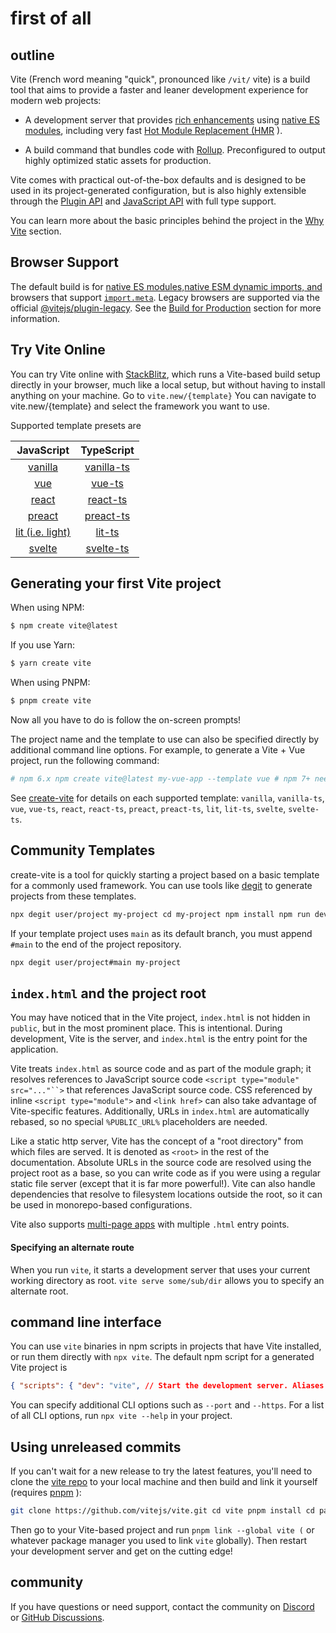 # first of all

## outline

Vite (French word meaning "quick", pronounced like `/vit/` vite) is a
build tool that aims to provide a faster and leaner development
experience for modern web projects:

- A development server that provides [rich enhancements](./features)
  using [native ES
  modules](https://developer.mozilla.org/ja/docs/Web/JavaScript/Guide/Modules),
  including very fast [Hot Module Replacement
  (HMR](./features#hot-module-replacement) ).

- A build command that bundles code with [Rollup](https://rollupjs.org).
  Preconfigured to output highly optimized static assets for production.

Vite comes with practical out-of-the-box defaults and is designed to be
used in its project-generated configuration, but is also highly
extensible through the [Plugin API](./api-plugin) and [JavaScript
API](./api-javascript) with full type support.

You can learn more about the basic principles behind the project in the
[Why Vite](./why) section.

## Browser Support

The default build is for [native ES
modules,](https://caniuse.com/es6-module)[native ESM dynamic imports,
and](https://caniuse.com/es6-module-dynamic-import) browsers that
support
[`import.meta`](https://caniuse.com/mdn-javascript_operators_import_meta).
Legacy browsers are supported via the official
[@vitejs/plugin-legacy](https://github.com/vitejs/vite/tree/main/packages/plugin-legacy).
See the [Build for Production](./build) section for more information.

## Try Vite Online

You can try Vite online with [StackBlitz](https://vite.new/), which runs
a Vite-based build setup directly in your browser, much like a local
setup, but without having to install anything on your machine. Go to
`vite.new/{template}` You can navigate to vite.new/{template} and select
the framework you want to use.

Supported template presets are

|                JavaScript                |                TypeScript                 |
|:----------------------------------------:|:-----------------------------------------:|
|   [vanilla](https://vite.new/vanilla)    | [vanilla-ts](https://vite.new/vanilla-ts) |
|       [vue](https://vite.new/vue)        |     [vue-ts](https://vite.new/vue-ts)     |
|     [react](https://vite.new/react)      |   [react-ts](https://vite.new/react-ts)   |
|    [preact](https://vite.new/preact)     |  [preact-ts](https://vite.new/preact-ts)  |
| [lit (i.e. light)](https://vite.new/lit) |     [lit-ts](https://vite.new/lit-ts)     |
|    [svelte](https://vite.new/svelte)     |  [svelte-ts](https://vite.new/svelte-ts)  |

## Generating your first Vite project

When using NPM:

``` bash
$ npm create vite@latest
```

If you use Yarn:

``` bash
$ yarn create vite
```

When using PNPM:

``` bash
$ pnpm create vite
```

Now all you have to do is follow the on-screen prompts!

The project name and the template to use can also be specified directly
by additional command line options. For example, to generate a Vite +
Vue project, run the following command:

``` bash
# npm 6.x npm create vite@latest my-vue-app --template vue # npm 7+ needs two extra dashes: npm create vite@latest my-vue-app -- --template vue # yarn yarn create vite my-vue-app --template vue # pnpm pnpm create vite my-vue-app --template vue
```

See
[create-vite](https://github.com/vitejs/vite/tree/main/packages/create-vite)
for details on each supported template: `vanilla`, `vanilla-ts`, `vue`,
`vue-ts`, `react`, `react-ts`, `preact`, `preact-ts`, `lit`, `lit-ts`,
`svelte`, `svelte-ts`.

## Community Templates

create-vite is a tool for quickly starting a project based on a basic
template for a commonly used framework. You can use tools like
[degit](https://github.com/Rich-Harris/degit) to generate projects from
these templates.

``` bash
npx degit user/project my-project cd my-project npm install npm run dev
```

If your template project uses `main` as its default branch, you must
append `#main` to the end of the project repository.

``` bash
npx degit user/project#main my-project
```

## `index.html` and the project root

You may have noticed that in the Vite project, `index.html` is not
hidden in `public`, but in the most prominent place. This is
intentional. During development, Vite is the server, and `index.html` is
the entry point for the application.

Vite treats `index.html` as source code and as part of the module graph;
it resolves references to JavaScript source code
`<script type="module" src="..."``>` that references JavaScript source
code. CSS referenced by inline `<script type="module">` and
`<link href>` can also take advantage of Vite-specific features.
Additionally, URLs in `index.html` are automatically rebased, so no
special `%PUBLIC_URL%` placeholders are needed.

Like a static http server, Vite has the concept of a "root directory"
from which files are served. It is denoted as `<root>` in the rest of
the documentation. Absolute URLs in the source code are resolved using
the project root as a base, so you can write code as if you were using a
regular static file server (except that it is far more powerful!). Vite
can also handle dependencies that resolve to filesystem locations
outside the root, so it can be used in monorepo-based configurations.

Vite also supports [multi-page apps](./build#マルチページアプリ) with
multiple `.html` entry points.

#### Specifying an alternate route

When you run `vite`, it starts a development server that uses your
current working directory as root. `vite serve some/sub/dir` allows you
to specify an alternate root.

## command line interface

You can use `vite` binaries in npm scripts in projects that have Vite
installed, or run them directly with `npx vite`. The default npm script
for a generated Vite project is

``` json
{ "scripts": { "dev": "vite", // Start the development server. Aliases: `vite dev`, `vite serve` "build": "vite build", // build for production "preview": "vite preview" // preview the production build locally }
```

You can specify additional CLI options such as `--port` and `--https`.
For a list of all CLI options, run `npx vite --help` in your project.

## Using unreleased commits

If you can't wait for a new release to try the latest features, you'll
need to clone the [vite repo](https://github.com/vitejs/vite) to your
local machine and then build and link it yourself (requires
[pnpm](https://pnpm.io/) ):

``` bash
git clone https://github.com/vitejs/vite.git cd vite pnpm install cd packages/vite pnpm run build pnpm link --global # Use your favorite package manager for this step You can use your favorite package manager for this step
```

Then go to your Vite-based project and run `pnpm link --global vite (`
or whatever package manager you used to link `vite` globally). Then
restart your development server and get on the cutting edge!

## community

If you have questions or need support, contact the community on
[Discord](https://chat.vitejs.dev) or [GitHub
Discussions](https://github.com/vitejs/vite/discussions).
